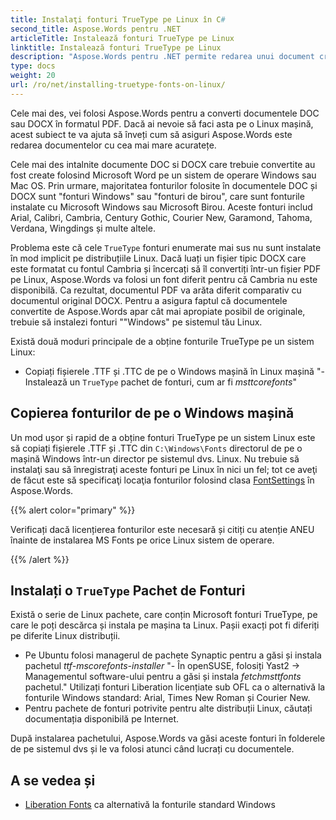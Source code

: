 ```yaml
---
title: Instalaţi fonturi TrueType pe Linux în C#
second_title: Aspose.Words pentru .NET
articleTitle: Instalează fonturi TrueType pe Linux
linktitle: Instalează fonturi TrueType pe Linux
description: "Aspose.Words pentru .NET permite redarea unui document creat folosind Microsoft Word pe o Linux mașină cu cea mai mare acuratețe utilizând C#. Pentru a realiza acest lucru copiați fișiere de font dintr-o Windows mașină sau instalați un `TrueType` pachet de fonturi pe mașina dvs. Linux în C#."
type: docs
weight: 20
url: /ro/net/installing-truetype-fonts-on-linux/
---
```


Cele mai des, vei folosi Aspose.Words pentru a converti documentele DOC sau DOCX în formatul PDF. Dacă ai nevoie să faci asta pe o Linux mașină, acest subiect te va ajuta să înveți cum să asiguri Aspose.Words este redarea documentelor cu cea mai mare acuratețe.

Cele mai des intalnite documente DOC si DOCX care trebuie convertite au fost create folosind Microsoft Word pe un sistem de operare Windows sau Mac OS. Prin urmare, majoritatea fonturilor folosite în documentele DOC și DOCX sunt "fonturi Windows" sau "fonturi de birou", care sunt fonturile instalate cu Microsoft Windows sau Microsoft Birou. Aceste fonturi includ Arial, Calibri, Cambria, Century Gothic, Courier New, Garamond, Tahoma, Verdana, Wingdings și multe altele.

Problema este că cele `TrueType` fonturi enumerate mai sus nu sunt instalate în mod implicit pe distribuțiile Linux. Dacă luați un fișier tipic DOCX care este formatat cu fontul Cambria și încercați să îl convertiți într-un fișier PDF pe Linux, Aspose.Words va folosi un font diferit pentru că Cambria nu este disponibilă. Ca rezultat, documentul PDF va arăta diferit comparativ cu documentul original DOCX. Pentru a asigura faptul că documentele convertite de Aspose.Words apar cât mai apropiate posibil de originale, trebuie să instalezi fonturi ""Windows" pe sistemul tău Linux.

Există două moduri principale de a obține fonturile TrueType pe un sistem Linux:

- Copiați fișierele .TTF și .TTC de pe o Windows mașină în Linux mașină
"- Instalează un `TrueType` pachet de fonturi, cum ar fi *msttcorefonts*"

## Copierea fonturilor de pe o Windows mașină

Un mod ușor și rapid de a obține fonturi TrueType pe un sistem Linux este să copiați fișierele .TTF și .TTC din `C:\Windows\Fonts` directorul de pe o mașină Windows într-un director pe sistemul dvs. Linux. Nu trebuie să instalaţi sau să înregistraţi aceste fonturi pe Linux în nici un fel; tot ce aveţi de făcut este să specificaţi locaţia fonturilor folosind clasa [FontSettings](https://reference.aspose.com/words/net/aspose.words.fonts/fontsettings/) în Aspose.Words.

{{% alert color="primary" %}}

Verificați dacă licențierea fonturilor este necesară și citiți cu atenție ANEU înainte de instalarea MS Fonts pe orice Linux sistem de operare.

{{% /alert %}}

## Instalați o `TrueType` Pachet de Fonturi

Există o serie de Linux pachete, care conțin Microsoft fonturi TrueType, pe care le poți descărca și instala pe mașina ta Linux. Pașii exacți pot fi diferiți pe diferite Linux distribuții.

- Pe Ubuntu folosi managerul de pachete Synaptic pentru a găsi și instala pachetul *ttf-mscorefonts-installer*
"- În openSUSE, folosiți Yast2 → Managementul software-ului pentru a găsi și instala *fetchmsttfonts* pachetul."
Utilizați fonturi Liberation licențiate sub OFL ca o alternativă la fonturile Windows standard: Arial, Times New Roman și Courier New.
- Pentru pachete de fonturi potrivite pentru alte distribuții Linux, căutați documentația disponibilă pe Internet.

După instalarea pachetului, Aspose.Words va găsi aceste fonturi în folderele de pe sistemul dvs și le va folosi atunci când lucrați cu documentele.

## A se vedea și

- [Liberation Fonts](https://github.com/liberationfonts) ca alternativă la fonturile standard Windows
